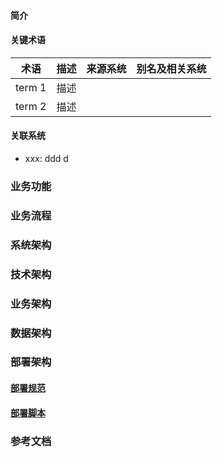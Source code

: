 #### 简介

#### 关键术语

| 术语	        |      描述         |    来源系统    | 别名及相关系统   |
| ------------- |:-------------:|:-------------:   |:-------------:|
| term 1        |     描述       |                  |
| term 2        |     描述       |                  |


#### 关联系统

+ xxx: ddd d

### 业务功能

### 业务流程

### 系统架构

### 技术架构

### 业务架构

### 数据架构

### 部署架构

#### [部署规范](deploy/README.md)
#### [部署脚本](deploy/script/README.md)

### 参考文档

